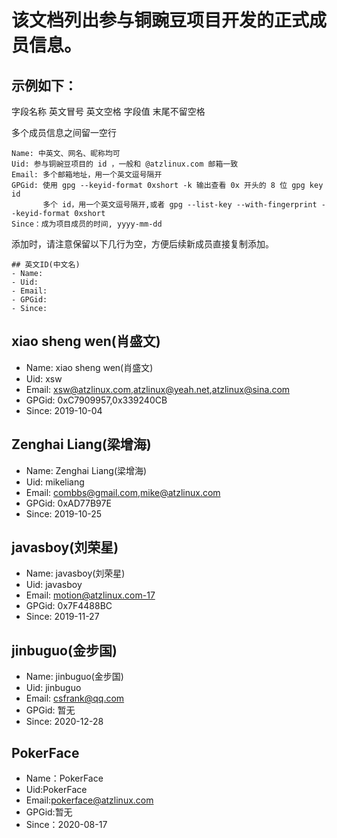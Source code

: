 # 该文档列出参与铜豌豆项目开发的正式成员信息。

## 示例如下：

字段名称 英文冒号 英文空格 字段值 末尾不留空格

多个成员信息之间留一空行
```text
Name: 中英文、网名、昵称均可
Uid: 参与铜豌豆项目的 id ，一般和 @atzlinux.com 邮箱一致
Email: 多个邮箱地址，用一个英文逗号隔开
GPGid: 使用 gpg --keyid-format 0xshort -k 输出查看 0x 开头的 8 位 gpg key id
       多个 id，用一个英文逗号隔开,或者 gpg --list-key --with-fingerprint --keyid-format 0xshort
Since：成为项目成员的时间, yyyy-mm-dd
```
添加时，请注意保留以下几行为空，方便后续新成员直接复制添加。
```text
## 英文ID(中文名)
- Name:
- Uid:
- Email:
- GPGid:
- Since:
```
## xiao sheng wen(肖盛文)
- Name: xiao sheng wen(肖盛文)
- Uid: xsw
- Email: xsw@atzlinux.com,atzlinux@yeah.net,atzlinux@sina.com
- GPGid: 0xC7909957,0x339240CB
- Since: 2019-10-04

## Zenghai Liang(梁增海)
- Name: Zenghai Liang(梁增海)
- Uid: mikeliang
- Email: combbs@gmail.com,mike@atzlinux.com
- GPGid: 0xAD77B97E
- Since: 2019-10-25

## javasboy(刘荣星)
- Name: javasboy(刘荣星)
- Uid: javasboy
- Email: motion@atzlinux.com-17
- GPGid: 0x7F4488BC
- Since: 2019-11-27

## jinbuguo(金步国)
- Name: jinbuguo(金步国)
- Uid: jinbuguo
- Email: csfrank@qq.com
- GPGid: 暂无
- Since: 2020-12-28

## PokerFace
- Name：PokerFace
- Uid:PokerFace
- Email:pokerface@atzlinux.com
- GPGid:暂无
- Since：2020-08-17